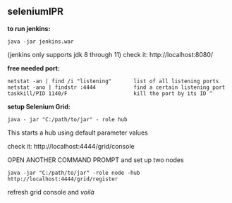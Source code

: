 ## seleniumIPR

**to run jenkins:**
```
java -jar jenkins.war 
```
(jenkins only supports jdk 8 through 11)
check it: http://localhost:8080/

**free needed port:**
```
netstat -an | find /i "listening"       list of all listening ports
netstat -ano | findstr :4444            find a certain listening port
taskkill/PID 1140/F                     kill the port by its ID ^
```


**setup Selenium Grid:**
```
java - jar "C:/path/to/jar" - role hub 
```
This starts a hub using default parameter values

check it: http://localhost:4444/grid/console

OPEN ANOTHER COMMAND PROMPT and set up two nodes
```
java -jar "C:/path/to/jar" -role node -hub http://localhost:4444/grid/register
```

refresh grid console and
*voilà*


